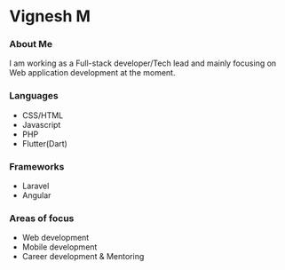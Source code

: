 # Vignesh M

### About Me
I am working as a Full-stack developer/Tech lead and mainly focusing on Web application development at the moment.

### Languages
* CSS/HTML
* Javascript
* PHP
* Flutter(Dart)

### Frameworks
* Laravel
* Angular

### Areas of focus
* Web development
* Mobile development
* Career development & Mentoring
